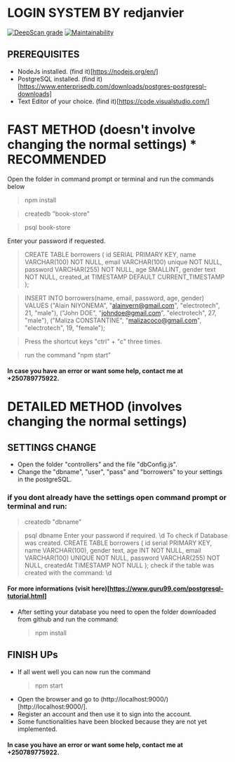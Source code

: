 # LOGIN SYSTEM BY redjanvier

[![DeepScan grade](https://deepscan.io/api/teams/6051/projects/7919/branches/88156/badge/grade.svg)](https://deepscan.io/dashboard#view=project&tid=6051&pid=7919&bid=88156)
[![Maintainability](https://api.codeclimate.com/v1/badges/337605d4ffd06ad9890b/maintainability)](https://codeclimate.com/github/RedJanvier/nodejs-mvc-bookstore/maintainability)

## PREREQUISITES

- NodeJs installed. (find it)[https://nodejs.org/en/]
- PostgreSQL installed. (find it)[https://www.enterprisedb.com/downloads/postgres-postgresql-downloads]
- Text Editor of your choice. (find it)[https://code.visualstudio.com/]

# FAST METHOD (doesn't involve changing the normal settings) \* RECOMMENDED

Open the folder in command prompt or terminal and run the commands below

> npm install

> createdb "book-store"

> psql book-store

Enter your password if requested.

> CREATE TABLE borrowers (
> id SERIAL PRIMARY KEY,
> name VARCHAR(100) NOT NULL,
> email VARCHAR(100) unique NOT NULL,
> password VARCHAR(255) NOT NULL,
> age SMALLINT,
> gender text NOT NULL,
> created_at TIMESTAMP DEFAULT CURRENT_TIMESTAMP
> );

> INSERT INTO borrowers(name, email, password, age, gender) VALUES ("Alain NIYONEMA", "alainyern@gmail.com", "electrotech", 21, "male"),
> ("John DOE", "johndoe@gmail.com", "electrotech", 27, "male"),
> ("Maliza CONSTANTINE", "malizacoco@gmail.com", "electrotech", 19, "female");

> Press the shortcut keys "ctrl" + "c" three times.

> run the command "npm start"

#### In case you have an error or want some help, contact me at +250789775922.

# DETAILED METHOD (involves changing the normal settings)

## SETTINGS CHANGE

- Open the folder "controllers" and the file "dbConfig.js".
- Change the "dbname", "user", "pass" and "borrowers" to your settings in the postgreSQL.

### if you dont already have the settings open command prompt or terminal and run:

> createdb "dbname"

> psql dbname
> Enter your password if required.
> \d
> To check if Database was created.
> CREATE TABLE borrowers (
> id serial PRIMARY KEY,
> name VARCHAR(100),
> gender text,
> age INT NOT NULL,
> email VARCHAR(100) UNIQUE NOT NULL,
> password VARCHAR(255) NOT NULL,
> createdAt TIMESTAMP NOT NULL
> );
> check if the table was created with the command:
> \d

#### For more informations (visit here)[https://www.guru99.com/postgresql-tutorial.html]

- After setting your database you need to open the folder downloaded from github and run the command:
  > npm install

## FINISH UPs

- If all went well you can now run the command
  > npm start
- Open the browser and go to (http://localhost:9000/)[http://localhost:9000/].
- Register an account and then use it to sign into the account.
- Some functionalities have been blocked because they are not yet implemented.

#### In case you have an error or want some help, contact me at +250789775922.
